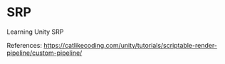 # SRP
Learning Unity SRP

References:
https://catlikecoding.com/unity/tutorials/scriptable-render-pipeline/custom-pipeline/
